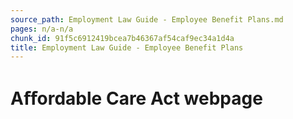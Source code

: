 ```yaml
---
source_path: Employment Law Guide - Employee Benefit Plans.md
pages: n/a-n/a
chunk_id: 91f5c6912419bcea7b46367af54caf9ec34a1d4a
title: Employment Law Guide - Employee Benefit Plans
---
```

# Aﬀordable Care Act webpage
